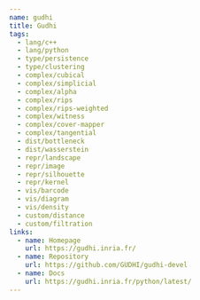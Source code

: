 ```yaml
---
name: gudhi
title: Gudhi
tags: 
  - lang/c++
  - lang/python
  - type/persistence
  - type/clustering
  - complex/cubical
  - complex/simplicial
  - complex/alpha
  - complex/rips
  - complex/rips-weighted
  - complex/witness
  - complex/cover-mapper
  - complex/tangential
  - dist/bottleneck
  - dist/wasserstein
  - repr/landscape
  - repr/image
  - repr/silhouette
  - repr/kernel
  - vis/barcode
  - vis/diagram
  - vis/density
  - custom/distance
  - custom/filtration
links:
  - name: Homepage
    url: https://gudhi.inria.fr/
  - name: Repository
    url: https://github.com/GUDHI/gudhi-devel
  - name: Docs
    url: https://gudhi.inria.fr/python/latest/
---
```

